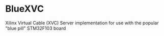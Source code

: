 # BlueXVC
Xilinx Virtual Cable (XVC) Server implementation for use with the popular "blue pill" STM32F103 board
